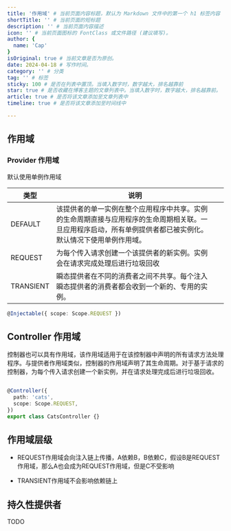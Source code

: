 ```yaml
---
title: '作用域' # 当前页面内容标题，默认为 Markdown 文件中的第一个 h1 标签内容
shortTitle: '' # 当前页面的短标题
description: '' # 当前页面内容描述
icon: '' # 当前页面图标的 FontClass 或文件路径 (建议填写)。
author: {
  name: 'Cap'
}
isOriginal: true # 当前文章是否为原创。
date: 2024-04-18 # 写作时间。
category: '' # 分类
tag: '' # 标签
sticky: 100 # 是否在列表中置顶。当填入数字时，数字越大，排名越靠前
star: true # 是否收藏在博客主题的文章列表中。当填入数字时，数字越大，排名越靠前。
article: true # 是否将该文章添加至文章列表中
timeline: true # 是否将该文章添加至时间线中

---
```


## 作用域

### Provider 作用域

默认使用单例作用域

| 类型 | 说明 |  |
| -------- | -------- | -------- |
| DEFAULT  | 该提供者的单一实例在整个应用程序中共享。实例的生命周期直接与应用程序的生命周期相关联。一旦应用程序启动，所有单例提供者都已被实例化。默认情况下使用单例作用域。 |  |
| REQUEST   | 为每个传入请求创建一个该提供者的新实例。实例会在请求完成处理后进行垃圾回收 | |
| TRANSIENT | 瞬态提供者在不同的消费者之间不共享。每个注入瞬态提供者的消费者都会收到一个新的、专用的实例。 | |

```ts
@Injectable({ scope: Scope.REQUEST })
```

## Controller 作用域

控制器也可以具有作用域，该作用域适用于在该控制器中声明的所有请求方法处理程序。与提供者作用域类似，控制器的作用域声明了其生命周期。对于基于请求的控制器，为每个传入请求创建一个新实例，并在请求处理完成后进行垃圾回收。

```ts

@Controller({
  path: 'cats',
  scope: Scope.REQUEST,
})
export class CatsController {}

```

## 作用域层级

- REQUEST作用域会向注入链上传播，A依赖B，B依赖C，假设B是REQUEST作用域，那么A也会成为REQUEST作用域，但是C不受影响

- TRANSIENT作用域不会影响依赖链上

## 持久性提供者

TODO
